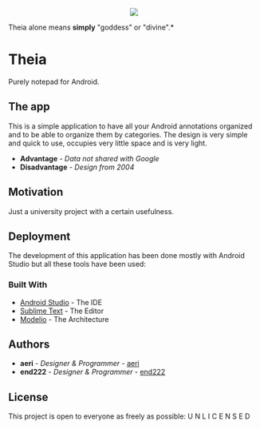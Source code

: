 <p align="center">
  <img  src="https://i.imgur.com/jGMXV7K.png">
</p>

Theia alone means **simply** "goddess" or "divine".*

# Theia
Purely notepad for Android.


## The app

This is a simple application to have all your Android annotations organized and to be able to organize them by categories.
The design is very simple and quick to use, occupies very little space and is very light.

* **Advantage** - *Data not shared with Google*
* **Disadvantage** - *Design from 2004*

## Motivation

Just a university project with a certain usefulness.

## Deployment

The development of this application has been done mostly with Android Studio but all these tools have been used:

### Built With

* [Android Studio](https://developer.android.com/studio) - The IDE
* [Sublime Text](https://www.sublimetext.com/) - The Editor
* [Modelio](https://www.modelio.org/) - The Architecture

## Authors

* **aeri** - *Designer & Programmer* - [aeri](https://github.com/aeri)
* **end222** - *Designer & Programmer* - [end222](https://github.com/end222)


## License

This project is open to everyone as freely as possible: 
U N L I C E N S E D

